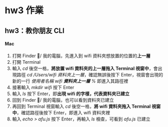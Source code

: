 # hw3 作業

## hw3：教你朋友 CLI

#### Mac

1. 打開 Finder / 我的電腦，先進入到 wifi 資料夾想放置的位置的**上一層**
1. 打開 Terminal
1. 輸入 _cd_ 後空一格，**將放置 wifi 資料夾的上一層拖入 Terminal 視窗中**，會出現路徑 _cd /Users/wifi 資料夾上一層_，確認無誤後按下 Enter，視窗會出現的新的一行 _使用者名稱 wifi **資料夾上一層** %_ 即進入其路徑裡
1. 接著輸入 _mkdir wifi_ 按下 Enter
1. 輸入 _ls_ 按下 Enter，即**出現 wifi 的字樣，代表資料夾已建立**
1. 回到 Finder / 我的電腦，也可以看到資料夾已建立
1. 再回到 Terminal 視窗輸入 _cd_ 後空一格，**將 wifi 資料夾拖入 Terminal 視窗中**，確認路徑後按下 Enter，即進入 wifi 資料夾裡
1. 輸入 _echo > afu.js_ 按下 Enter，再輸入 _ls_ 檢查，可看到 _afu.js_ 已建立
